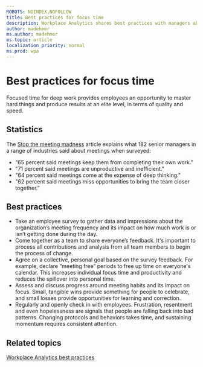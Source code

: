 ```yaml
---
ROBOTS: NOINDEX,NOFOLLOW
title: Best practices for focus time
description: Workplace Analytics shares best practices with managers about the importance of scheduled focus time
author: madehmer
ms.author: madehmer
ms.topic: article
localization_priority: normal 
ms.prod: wpa
---
```


# Best practices for focus time

Focused time for deep work provides employees an opportunity to master hard things and produce results at an elite level, in terms of quality and speed.

## Statistics

The [Stop the meeting madness](https://insights.office.com/collaboration/out-of-control-meetings-waste-time-undermine-work/) article explains what 182 senior managers in a range of industries said about meetings when surveyed:

* “65 percent said meetings keep them from completing their own work."
* "71 percent said meetings are unproductive and inefficient."
* "64 percent said meetings come at the expense of deep thinking."
* "62 percent said meetings miss opportunities to bring the team closer together.”

## Best practices

* Take an employee survey to gather data and impressions about the organization’s meeting frequency and its impact on how much work is or isn’t getting done during the day.
* Come together as a team to share everyone’s feedback. It's important to process all contributions and analysis from all team members to begin the process of change.
* Agree on a collective, personal goal based on the survey feedback. For example, declare “meeting free” periods to free up time on everyone's calendar. This increases individual focus time and productivity and reduces the spillover into personal time.
* Assess and discuss progress around meeting habits and its impact on focus. Small, tangible wins provide something for people to celebrate, and small losses provide opportunities for learning and correction.
* Regularly and openly check in with employees. Frustration, resentment and even hopelessness are signals that people are falling back into bad patterns. Changing protocols and behaviors takes time, and sustaining momentum requires consistent attention.

## Related topics

[Workplace Analytics best practices](gm-best-practices.md)
